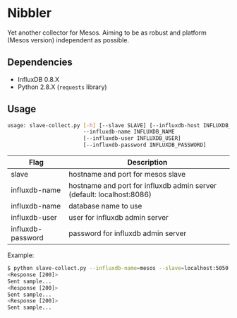 # Nibbler

Yet another collector for Mesos. Aiming to be as robust and platform (Mesos version) independent as possible.

## Dependencies

 - InfluxDB 0.8.X
 - Python 2.8.X (`requests` library)

## Usage

```bash
usage: slave-collect.py [-h] [--slave SLAVE] [--influxdb-host INFLUXDB_HOST]
                        --influxdb-name INFLUXDB_NAME
                        [--influxdb-user INFLUXDB_USER]
                        [--influxdb-password INFLUXDB_PASSWORD]
```

<table>
<thead>
<th>Flag</th>
<th>Description</th>
</thead>
<tr>
<td>slave</td>
<td>hostname and port for mesos slave</td>
</tr>
<tr>
<td>influxdb-name</td>
<td>hostname and port for influxdb admin server (default: localhost:8086)</td>
</tr>
<tr>
<td>influxdb-name</td>
<td>database name to use</td>
</tr>
<tr>
<td>influxdb-user</td>
<td>user for influxdb admin server</td>
</tr>
<tr>
<td>influxdb-password</td>
<td>password for influxdb admin server</td>
</tr>
</table>

Example:

```bash
$ python slave-collect.py --influxdb-name=mesos --slave=localhost:5050
<Response [200]>
Sent sample...
<Response [200]>
Sent sample...
<Response [200]>
Sent sample...
```
